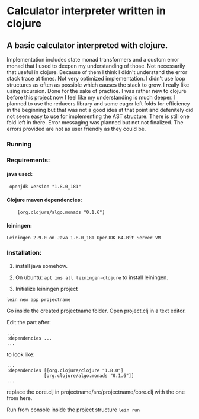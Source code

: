 # Calculator interpreter written in clojure

## A basic calculator interpreted with clojure.

Implementation includes state monad transformers and a custom error monad that I used to deepen my understanding of those. Not necessarily that useful in clojure. Because of them I think I didn't understand the error stack trace at times. Not very optimized implementation. I didn't use loop structures as often as possible which causes the stack to grow. I really like using recursion. Done for the sake of practice. I was rather new to clojure before this project now I feel like my understanding is much deeper. I planned to use the reducers library and some eager left folds for efficiency in the beginning but that was not a good idea at that point and defenitely did not seem easy to use for implementing the AST structure. There is still one fold left in there. Error messaging was planned but not not finalized. The errors provided are not as user friendly as they could be.

### Running

### Requirements:

#### java used:
	 openjdk version "1.8.0_181"

#### Clojure maven dependencies:
	    [org.clojure/algo.monads "0.1.6"]

#### leiningen:
	Leiningen 2.9.0 on Java 1.8.0_181 OpenJDK 64-Bit Server VM

### Installation:

1. install java somehow.

2. On ubuntu:
```apt ins all leiningen-clojure```
to install leiningen.

3. Initialize leiningen project

```lein new app projectname```

Go inside the created projectname folder.
Open project.clj in a text editor.

Edit the part after:
```
...
:dependencies ...
...
```

to look like:
```
...
:dependencies [[org.clojure/clojure "1.8.0"]
              [org.clojure/algo.monads "0.1.6"]]
...
```

replace the core.clj in projectname/src/projectname/core.clj
with the one from here.


Run from console inside the project structure
```lein run```








